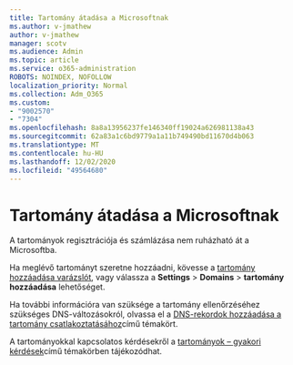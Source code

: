 ```yaml
---
title: Tartomány átadása a Microsoftnak
ms.author: v-jmathew
author: v-jmathew
manager: scotv
ms.audience: Admin
ms.topic: article
ms.service: o365-administration
ROBOTS: NOINDEX, NOFOLLOW
localization_priority: Normal
ms.collection: Adm_O365
ms.custom:
- "9002570"
- "7304"
ms.openlocfilehash: 8a8a13956237fe146340ff19024a626981138a43
ms.sourcegitcommit: 62a83a1c6bd9779a1a11b749490bd11670d4b063
ms.translationtype: MT
ms.contentlocale: hu-HU
ms.lasthandoff: 12/02/2020
ms.locfileid: "49564680"
---
```

# <a name="transfer-a-domain-to-microsoft"></a>Tartomány átadása a Microsoftnak

A tartományok regisztrációja és számlázása nem ruházható át a Microsoftba.

Ha meglévő tartományt szeretne hozzáadni, kövesse a [tartomány hozzáadása varázslót](https://admin.microsoft.com/Adminportal/Domains/Wizard), vagy válassza a **Settings**  >  **Domains**  >  **tartomány hozzáadása** lehetőséget.

Ha további információra van szüksége a tartomány ellenőrzéséhez szükséges DNS-változásokról, olvassa el a [DNS-rekordok hozzáadása a tartomány csatlakoztatásához](https://docs.microsoft.com/microsoft-365/admin/get-help-with-domains/create-dns-records-at-any-dns-hosting-provider)című témakört.

A tartományokkal kapcsolatos kérdésekről a [tartományok – gyakori kérdések](https://docs.microsoft.com/microsoft-365/admin/setup/domains-faq)című témakörben tájékozódhat.
